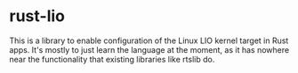 rust-lio
========

This is a library to enable configuration of the Linux LIO kernel target in Rust apps. It's mostly to just learn the language at the moment, as it has nowhere near the functionality that existing libraries like rtslib do.
